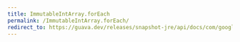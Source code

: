 ```yaml
---
title: ImmutableIntArray.forEach
permalink: /ImmutableIntArray.forEach/
redirect_to: https://guava.dev/releases/snapshot-jre/api/docs/com/google/common/primitives/ImmutableIntArray.html#forEach-java.util.function.IntConsumer-
---
```

